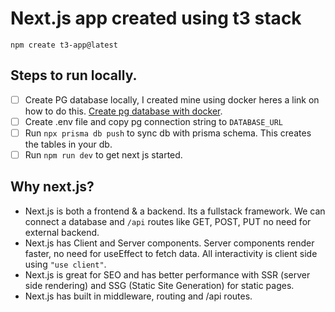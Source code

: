 # Next.js app created using t3 stack

`npm create t3-app@latest`

## Steps to run locally.

- [ ] Create PG database locally, I created mine using docker heres a link on how to do this. [Create pg database with docker](https://www.code4it.dev/blog/run-postgresql-with-docker/).
- [ ] Create .env file and copy pg connection string to `DATABASE_URL`
- [ ] Run `npx prisma db push` to sync db with prisma schema. This creates the tables in your db.
- [ ] Run `npm run dev` to get next js started.

## Why next.js?

- Next.js is both a frontend & a backend. Its a fullstack framework. We can connect a database and `/api` routes like GET, POST, PUT no need for external backend.
- Next.js has Client and Server components. Server components render faster, no need for useEffect to fetch data. All interactivity is client side using `"use client"`.
- Next.js is great for SEO and has better performance with SSR (server side rendering) and SSG (Static Site Generation) for static pages.
- Next.js has built in middleware, routing and /api routes.
